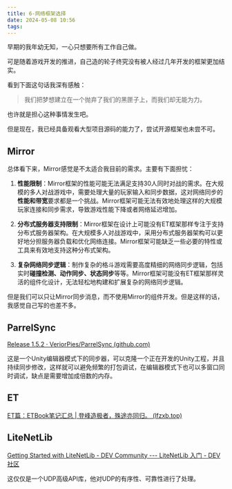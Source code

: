 ```yaml
---
title: 6-网络框架选择
date: 2024-05-08 10:56
tags:
---
```

早期的我年幼无知，一心只想要所有工作自己做。

可是随着游戏开发的推进，自己造的轮子终究没有被人经过几年开发的框架更加结实。

看到下面这句话我深有感触：

>我们把梦想建立在一个抛弃了我们的黑匣子上，而我们却无能为力。

也许就是担心这种事情发生吧。

但是现在，我已经具备观看大型项目源码的能力了，尝试开源框架也未尝不可。

## Mirror

总体看下来，Mirror感觉是不太适合我目前的需求。主要有下面担忧：

1. **性能限制**：Mirror框架的性能可能无法满足支持30人同时对战的需求。在大规模的多人对战游戏中，需要处理大量的玩家输入和同步数据，这对网络同步的**性能和带宽**要求都是一个挑战。Mirror框架可能无法有效地处理这样的大规模玩家连接和同步需求，导致游戏性能下降或者网络延迟增加。

2. **分布式服务器支持限制**：Mirror框架在设计上可能没有ET框架那样专注于支持分布式服务器架构。在大规模多人对战游戏中，采用分布式服务器架构可以更好地分担服务器负载和优化网络连接。Mirror框架可能缺乏一些必要的特性或工具来有效地支持这种分布式架构。

3. **复杂网络同步逻辑**：制作复杂的格斗游戏需要高度精细的网络同步逻辑，包括实时**碰撞检测、动作同步、状态同步**等等。Mirror框架可能没有ET框架那样灵活的组件化设计，无法轻松地构建和扩展复杂的网络同步逻辑。

但是我们可以只让Mirror同步消息，而不使用Mirror的组件开发。但是这样的话，我感觉自己写的也差不多。
## ParrelSync

[Release 1.5.2 · VeriorPies/ParrelSync (github.com)](https://github.com/VeriorPies/ParrelSync/releases/tag/1.5.2)

这是一个Unity编辑器模式下的同步器，可以克隆一个正在开发的Unity工程，并且持续同步修改，这样就可以避免频繁的打包调试，在编辑器模式下也可以多窗口同时调试，缺点是需要增加成倍数的内存。

## ET

[ET篇：ETBook笔记汇总 | 登峰造极者，殊途亦同归。 (lfzxb.top)](https://www.lfzxb.top/etbook/)

## LiteNetLib

[Getting Started with LiteNetLib - DEV Community --- LiteNetLib 入门 - DEV 社区](https://dev.to/deagahelio/getting-started-with-litenetlib-2fok)

这仅仅是一个UDP高级API库，他对UDP的有序性、可靠性进行了处理。